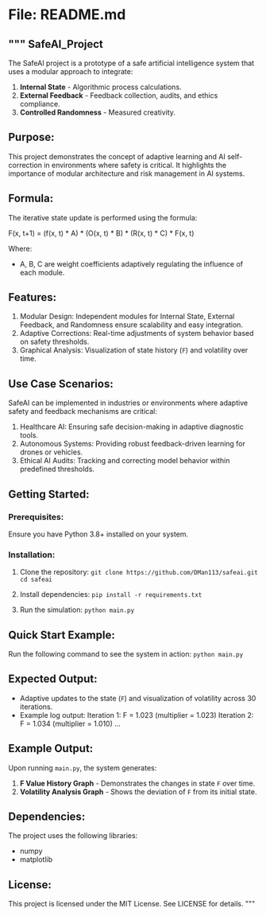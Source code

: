 # File: README.md
"""
SafeAI_Project
--------------
The SafeAI project is a prototype of a safe artificial intelligence system
that uses a modular approach to integrate:
1. **Internal State** - Algorithmic process calculations.
2. **External Feedback** - Feedback collection, audits, and ethics compliance.
3. **Controlled Randomness** - Measured creativity.

Purpose:
--------
This project demonstrates the concept of adaptive learning and AI self-correction
in environments where safety is critical. It highlights the importance of modular architecture
and risk management in AI systems.

Formula:
--------
The iterative state update is performed using the formula:

F(x, t+1) = (f(x, t) * A) * (O(x, t) * B) * (R(x, t) * C) * F(x, t)

Where:
- A, B, C are weight coefficients adaptively regulating the influence of each module.

Features:
----------
1. Modular Design: Independent modules for Internal State, External Feedback, and Randomness ensure scalability and easy integration.
2. Adaptive Corrections: Real-time adjustments of system behavior based on safety thresholds.
3. Graphical Analysis: Visualization of state history (`F`) and volatility over time.

Use Case Scenarios:
--------------------
SafeAI can be implemented in industries or environments where adaptive safety and feedback mechanisms are critical:
1. Healthcare AI: Ensuring safe decision-making in adaptive diagnostic tools.
2. Autonomous Systems: Providing robust feedback-driven learning for drones or vehicles.
3. Ethical AI Audits: Tracking and correcting model behavior within predefined thresholds.

Getting Started:
----------------
### Prerequisites:
Ensure you have Python 3.8+ installed on your system.

### Installation:
1. Clone the repository:
   `git clone https://github.com/DMan113/safeai.git`
   `cd safeai`

2. Install dependencies:
   `pip install -r requirements.txt`

3. Run the simulation:
   `python main.py`

Quick Start Example:
---------------------
Run the following command to see the system in action:
`python main.py`

Expected Output:
----------------
- Adaptive updates to the state (`F`) and visualization of volatility across 30 iterations.
- Example log output:
  Iteration 1: F = 1.023 (multiplier = 1.023)
  Iteration 2: F = 1.034 (multiplier = 1.010)
  ...

Example Output:
---------------
Upon running `main.py`, the system generates:
1. **F Value History Graph** - Demonstrates the changes in state `F` over time.
2. **Volatility Analysis Graph** - Shows the deviation of `F` from its initial state.

Dependencies:
--------------
The project uses the following libraries:
- numpy
- matplotlib

License:
--------
This project is licensed under the MIT License. See LICENSE for details.
"""